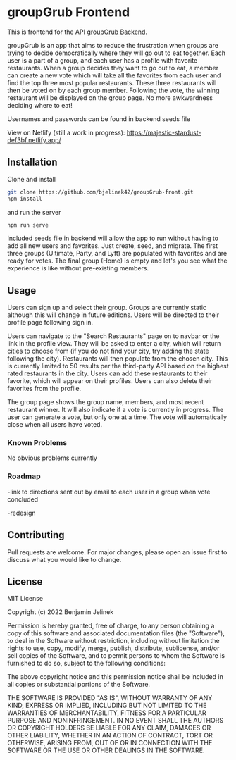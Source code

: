 # groupGrub Frontend

This is frontend for the API [groupGrub Backend](https://github.com/bjelinek42/groupGrub-back).

groupGrub is an app that aims to reduce the frustration when groups are trying to decide democratically where they will go out to eat together. Each user is a part of a group, and each user has a profile with favorite restaurants. When a group decides they want to go out to eat, a member can create a new vote which will take all the favorites from each user and find the top three most popular restaurants. These three restaurants will then be voted on by each group member. Following the vote, the winning restaurant will be displayed on the group page. No more awkwardness deciding where to eat!

Usernames and passwords can be found in backend seeds file

View on Netlify (still a work in progress): https://majestic-stardust-def3bf.netlify.app/

## Installation

Clone and install

```bash
git clone https://github.com/bjelinek42/groupGrub-front.git
npm install
```
and run the server

```bash
npm run serve
```

Included seeds file in backend will allow the app to run without having to add all new users and favorites. Just create, seed, and migrate. The first three groups (Ultimate, Party, and Lyft) are populated with favorites and are ready for votes. The final group (Home) is empty and let's you see what the experience is like without pre-existing members. 

## Usage

Users can sign up and select their group. Groups are currently static although this will change in future editions. Users will be directed to their profile page following sign in.

Users can navigate to the "Search Restaurants" page on to navbar or the link in the profile view. They will be asked to enter a city, which will return cities to choose from (if you do not find your city, try adding the state following the city). Restaurants will then populate from the chosen city. This is currently limited to 50 results per the third-party API based on the highest rated restaurants in the city.  Users can add these restaurants to their favorite, which will appear on their profiles. Users can also delete their favorites from the profile.  

The group page shows the group name, members, and most recent restaurant winner. It will also indicate if a vote is currently in progress. The user can generate a vote, but only one at a time. The vote will automatically close when all users have voted.

### Known Problems

No obvious problems currently

### Roadmap
-link to directions sent out by email to each user in a group when vote concluded

-redesign

## Contributing
Pull requests are welcome. For major changes, please open an issue first to discuss what you would like to change.

## License
MIT License

Copyright (c) 2022 Benjamin Jelinek

Permission is hereby granted, free of charge, to any person obtaining a copy
of this software and associated documentation files (the "Software"), to deal
in the Software without restriction, including without limitation the rights
to use, copy, modify, merge, publish, distribute, sublicense, and/or sell
copies of the Software, and to permit persons to whom the Software is
furnished to do so, subject to the following conditions:

The above copyright notice and this permission notice shall be included in all
copies or substantial portions of the Software.

THE SOFTWARE IS PROVIDED "AS IS", WITHOUT WARRANTY OF ANY KIND, EXPRESS OR
IMPLIED, INCLUDING BUT NOT LIMITED TO THE WARRANTIES OF MERCHANTABILITY,
FITNESS FOR A PARTICULAR PURPOSE AND NONINFRINGEMENT. IN NO EVENT SHALL THE
AUTHORS OR COPYRIGHT HOLDERS BE LIABLE FOR ANY CLAIM, DAMAGES OR OTHER
LIABILITY, WHETHER IN AN ACTION OF CONTRACT, TORT OR OTHERWISE, ARISING FROM,
OUT OF OR IN CONNECTION WITH THE SOFTWARE OR THE USE OR OTHER DEALINGS IN THE
SOFTWARE.